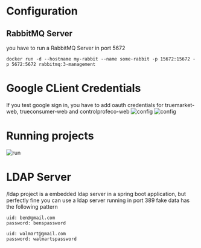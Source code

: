 # Configuration

## RabbitMQ Server

you have to run a RabbitMQ Server in port 5672
```
docker run -d --hostname my-rabbit --name some-rabbit -p 15672:15672 -p 5672:5672 rabbitmq:3-management
```

# Google CLient Credentials

If you test google sign in, you have to add oauth credentials for truemarket-web, trueconsumer-web and controlprofeco-web 
![config](https://i.imgur.com/JglGneu.png)
![config](https://i.imgur.com/P9dQFIB.png)
 
# Running projects

![run](https://i.imgur.com/f6L6zNn.png )

# LDAP Server

/ldap project is a embedded ldap server in a spring boot application, but perfectly fine you can use a ldap server running in port 389
fake data has the following pattern
```
uid: ben@gmail.com
password: benspassword

uid: walmart@gmail.com
password: walmartspassword
```
